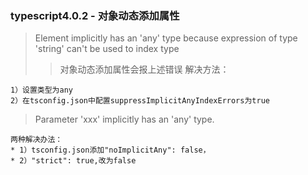 ### typescript4.0.2 - 对象动态添加属性
> Element implicitly has an 'any' type because expression of type 'string' can't be used to index type
> > 对象动态添加属性会报上述错误
> 解决方法：
```
1）设置类型为any
2）在tsconfig.json中配置suppressImplicitAnyIndexErrors为true
```
> Parameter 'xxx' implicitly has an 'any' type.
```
两种解决办法：
* 1）tsconfig.json添加"noImplicitAny": false，
* 2）"strict": true,改为false
```